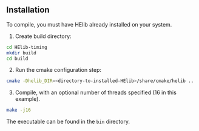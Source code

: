 ## Installation

To compile, you must have HElib already installed on your system.

1. Create build directory:

```bash
cd HElib-timing
mkdir build
cd build
```

2. Run the cmake configuration step:

```bash
cmake -Dhelib_DIR=<directory-to-installed-HElib>/share/cmake/helib ..
```

3. Compile, with an optional number of threads specified (16 in this example).

```bash
make -j16
```

The executable can be found in the `bin` directory.
